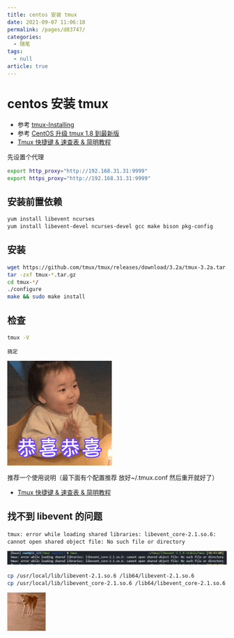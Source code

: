 ```yaml
---
title: centos 安装 tmux
date: 2021-09-07 11:06:18
permalink: /pages/d83747/
categories: 
  - 随笔
tags: 
  - null
article: true
---
```

# centos 安装 tmux

- 参考 [tmux-Installing](https://github.com/tmux/tmux/wiki/Installing)
- 参考 [CentOS 升级 tmux 1.8 到最新版](https://blog.csdn.net/gneveek/article/details/82803909)
- [Tmux 快捷键 & 速查表 & 简明教程](https://gist.github.com/AngusWG/44043bee8a0e4c39331443ef71efc9b7)

先设置个代理

``` bash
export http_proxy="http://192.168.31.31:9999"
export https_proxy="http://192.168.31.31:9999"
```

## 安装前置依赖

``` bash
yum install libevent ncurses
yum install libevent-devel ncurses-devel gcc make bison pkg-config
```

## 安装

``` bash
wget https://github.com/tmux/tmux/releases/download/3.2a/tmux-3.2a.tar.gz
tar -zxf tmux-*.tar.gz
cd tmux-*/
./configure
make && sudo make install
```

## 检查

```bash
tmux -V
```

`搞定`

![搞定](../images/2021-09-07-11-15-40.gif)

推荐一个使用说明（最下面有个配置推荐 放好~/.tmux.conf 然后重开就好了）

- [Tmux 快捷键 & 速查表 & 简明教程](https://gist.github.com/AngusWG/44043bee8a0e4c39331443ef71efc9b7)

## 找不到 libevent 的问题

`tmux: error while loading shared libraries: libevent_core-2.1.so.6: cannot open shared object file: No such file or directory`

![问题 1](../images/2021-09-07-11-19-53.png)

```bash
cp /usr/local/lib/libevent-2.1.so.6 /lib64/libevent-2.1.so.6
cp /usr/local/lib/libevent_core-2.1.so.6 /lib64/libevent_core-2.1.so.6
```

![.](../images/2021-09-07-11-16-11.gif)
